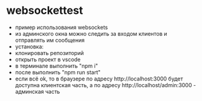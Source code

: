 # websockettest
- пример использования websockets
- из админского окна можно следить за входом клиентов и отправлять им сообщения
- установка:
- клонировать репозиторий
- открыть проект в vscode
- в терминале выполнить "npm i" 
- после выполнить "npm run start"
- если всё ok, то в браузере по адресу http://localhost:3000 будет доступна клиентская часть, а по адресу http://localhost/admin:3000 - админская часть
